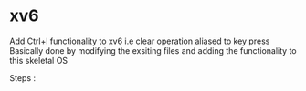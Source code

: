 # xv6
Add Ctrl+l functionality to xv6 i.e clear operation aliased to key press
Basically done by modifying the exsiting files and adding the functionality to this skeletal OS

Steps :
